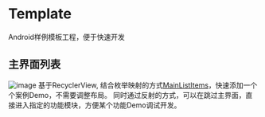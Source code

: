 # Template
Android样例模板工程，便于快速开发

## 主界面列表
![image](https://user-images.githubusercontent.com/6743390/131821587-12759402-954e-4e9b-b1d3-10280d5547fd.png)
基于RecyclerView, 结合枚举映射的方式[MainListItems](https://github.com/benhero/Template/blob/master/app/src/main/java/com/ben/template/MainListItems.kt)，快速添加一个个案例Demo，不需要调整布局。
同时通过反射的方式，可以在跳过主界面，直接进入指定的功能模块，方便某个功能Demo调试开发。
